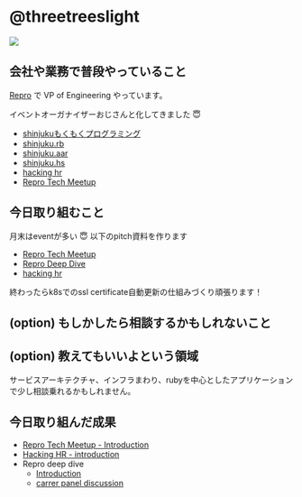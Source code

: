 # @threetreeslight

![](https://avatars3.githubusercontent.com/u/1057490?s=100&v=4)

## 会社や業務で普段やっていること

[Repro](https://repro.io) で VP of Engineering やっています。

イベントオーガナイザーおじさんと化してきました :innocent:

- [shinjukuもくもくプログラミング](https://shinjuku-mokumoku.connpass.com/)
- [shinjuku.rb](https://shinjukurb.connpass.com/)
- [shinjuku.aar](https://shinjuku-aar.connpass.com/)
- [shinjuku.hs](https://shinjukuhs.connpass.com/)
- [hacking hr](https://hacking-hr.connpass.com/)
- [Repro Tech Meetup](https://repro-tech.connpass.com/)

## 今日取り組むこと

月末はeventが多い 😇 以下のpitch資料を作ります

- [Repro Tech Meetup](https://repro-tech.connpass.com/)
- [Repro Deep Dive](https://repro.connpass.com/)
- [hacking hr](https://hacking-hr.connpass.com/)

終わったらk8sでのssl certificate自動更新の仕組みづくり頑張ります！

## (option) もしかしたら相談するかもしれないこと

## (option) 教えてもいいよという領域

サービスアーキテクチャ、インフラまわり、rubyを中心としたアプリケーションで少し相談乗れるかもしれません。

## 今日取り組んだ成果

- [Repro Tech Meetup - Introduction](https://gitpitch.com/reproio/repro-tech-meetup?p=meetups/2)
- [Hacking HR - introduction](https://gitpitch.com/hacking-hr/hacking-hr/master?&p=meetups/2)
- Repro deep dive 
  - [Introduction](https://gitpitch.com/threetreeslight/slides/master?p=repro-deep-dive/1/introduction#)
  - [carrer panel discussion](https://gitpitch.com/threetreeslight/slides/master?p=repro-deep-dive/1/carrer-panel#/)


